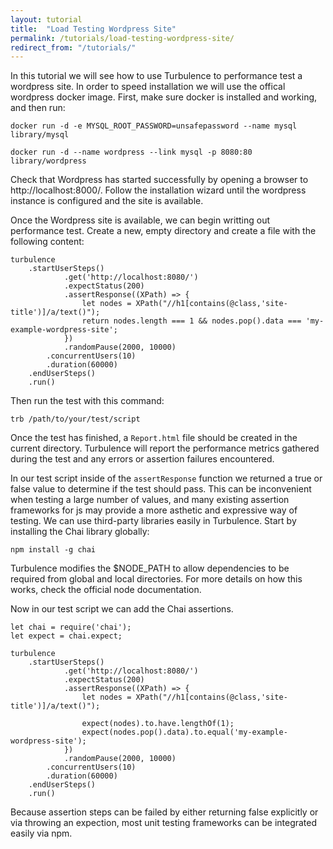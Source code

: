 ```yaml
---
layout: tutorial
title:  "Load Testing Wordpress Site"
permalink: /tutorials/load-testing-wordpress-site/
redirect_from: "/tutorials/"
---
```


In this tutorial we will see how to use Turbulence to performance test a wordpress site.   In order to speed installation we will use the offical wordpress docker image.  First, make sure docker is installed and working, and then run:


    docker run -d -e MYSQL_ROOT_PASSWORD=unsafepassword --name mysql library/mysql
    
    docker run -d --name wordpress --link mysql -p 8080:80 library/wordpress


Check that Wordpress has started successfully by opening a browser to http://localhost:8000/.  Follow the installation wizard until the wordpress instance is configured and the site is available.

Once the Wordpress site is available, we can begin writting out performance test.  Create a new, empty directory and create a file with the following content:
    
    turbulence
        .startUserSteps()
                .get('http://localhost:8080/')
                .expectStatus(200)
                .assertResponse((XPath) => {
                    let nodes = XPath("//h1[contains(@class,'site-title')]/a/text()");
                    return nodes.length === 1 && nodes.pop().data === 'my-example-wordpress-site';
                })
                .randomPause(2000, 10000)
            .concurrentUsers(10)
            .duration(60000)
        .endUserSteps()
        .run()

Then run the test with this command:

    trb /path/to/your/test/script

Once the test has finished, a `Report.html` file should be created in the current directory.  Turbulence will report the performance metrics gathered during the test and any errors or assertion failures encountered.

In our test script inside of the `assertResponse` function we returned a true or false value to determine if the test should pass.  This can be inconvenient when testing a large number of values, and many existing assertion frameworks for js may provide a more asthetic and expressive way of testing.  We can use third-party libraries easily in Turbulence. Start by installing the Chai library globally:

    npm install -g chai

Turbulence modifies the $NODE_PATH to allow dependencies to be required from global and local directories.  For more details on how this works, check the official node documentation.

Now in our test script we can add the Chai assertions.

    let chai = require('chai');
    let expect = chai.expect;
    
    turbulence
        .startUserSteps()
                .get('http://localhost:8080/')
                .expectStatus(200)
                .assertResponse((XPath) => {
                    let nodes = XPath("//h1[contains(@class,'site-title')]/a/text()");
                    
                    expect(nodes).to.have.lengthOf(1);
                    expect(nodes.pop().data).to.equal('my-example-wordpress-site');
                })
                .randomPause(2000, 10000)
            .concurrentUsers(10)
            .duration(60000)
        .endUserSteps()
        .run()

Because assertion steps can be failed by either returning false explicitly or via throwing an expection, most unit testing frameworks can be integrated easily via npm.


